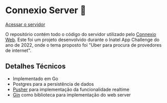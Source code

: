 # Connexio Server :brain:

[Acessar o servidor](https://app-challenge-2022-api.herokuapp.com/)

O repositório contém todo o código do servidor utilizado pelo [Connexio Web](https://github.com/gtvb/app-challenge-web). Este foi um projeto desenvolvido durante o Inatel App Challenge do ano de 2022, onde o tema proposto foi "Uber para procura de provedores de internet".

## Detalhes Técnicos
- Implementado em Go
- Postgres para a persistência de dados
- [Pusher](https://pusher.com) para implementação da funcionalidade realtime
- [Gin](https://github.com/gin-gonic/gin) como biblioteca para implementação do web server
